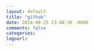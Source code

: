 ```yaml
---
layout: default
title: "github"
date: 2014-08-25 23:48:30 -0600
comments: false
categories: 
logourl: 
---
```


